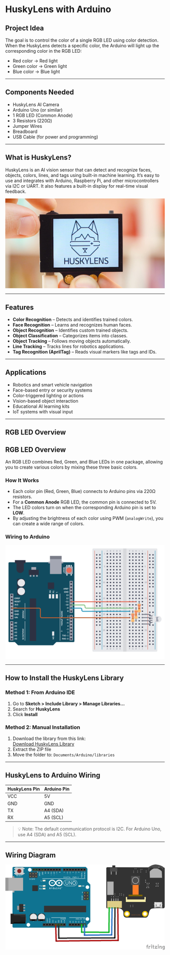 # HuskyLens with Arduino

## Project Idea

The goal is to control the color of a single RGB LED using color detection. When the HuskyLens detects a specific color, the Arduino will light up the corresponding color in the RGB LED:
- Red color → Red light
- Green color → Green light
- Blue color → Blue light

---

## Components Needed

- HuskyLens AI Camera
- Arduino Uno (or similar)
- 1 RGB LED (Common Anode)
- 3 Resistors (220Ω)
- Jumper Wires
- Breadboard
- USB Cable (for power and programming)

---

## What is HuskyLens?

HuskyLens is an AI vision sensor that can detect and recognize faces, objects, colors, lines, and tags using built-in machine learning. It’s easy to use and integrates with Arduino, Raspberry Pi, and other microcontrollers via I2C or UART. It also features a built-in display for real-time visual feedback.

![HuskyLens](Huskylens.jpg)

---

## Features

- **Color Recognition** – Detects and identifies trained colors.
- **Face Recognition** – Learns and recognizes human faces.
- **Object Recognition** – Identifies custom trained objects.
- **Object Classification** – Categorizes items into classes.
- **Object Tracking** – Follows moving objects automatically.
- **Line Tracking** – Tracks lines for robotics applications.
- **Tag Recognition (AprilTag)** – Reads visual markers like tags and IDs.

---

## Applications

- Robotics and smart vehicle navigation  
- Face-based entry or security systems  
- Color-triggered lighting or actions  
- Vision-based object interaction  
- Educational AI learning kits  
- IoT systems with visual input

---

## RGB LED Overview

## RGB LED Overview

An RGB LED combines Red, Green, and Blue LEDs in one package, allowing you to create various colors by mixing these three basic colors.

### How It Works

- Each color pin (Red, Green, Blue) connects to Arduino pins via 220Ω resistors.
- For a **Common Anode** RGB LED, the common pin is connected to 5V.
- The LED colors turn on when the corresponding Arduino pin is set to **LOW**.
- By adjusting the brightness of each color using PWM (`analogWrite`), you can create a wide range of colors.

### Wiring to Arduino
![Wiring](2D_Circuit_Arduino-RGB-LED-common-anode.png)


---


## How to Install the HuskyLens Library

### Method 1: From Arduino IDE

1. Go to **Sketch > Include Library > Manage Libraries...**  
2. Search for **HuskyLens**  
3. Click **Install**

### Method 2: Manual Installation

1. Download the library from this link:  
   [Download HuskyLens Library](https://wiki.dfrobot.com/HUSKYLENS_V1.0_SKU_SEN0305_SEN0336#4.%20Upgrade%20Firmware)  
2. Extract the ZIP file  
3. Move the folder to: `Documents/Arduino/libraries`

---

## HuskyLens to Arduino Wiring

| HuskyLens Pin | Arduino Pin |
|---------------|-------------|
| VCC           | 5V          |
| GND           | GND         |
| TX            | A4 (SDA)    |
| RX            | A5 (SCL)    |

> 💡 Note: The default communication protocol is I2C. For Arduino Uno, use A4 (SDA) and A5 (SCL).

---

## Wiring Diagram

![Wiring Diagram](huskylens-ardiono-i2c.png)
